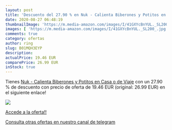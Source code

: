 ```yaml
---
layout: post
title: 'Descuento del 27.90 % en Nuk - Calienta Biberones y Potitos en Ca'
date: 2020-08-27 06:48:19
thumbnailImage: 'https://m.media-amazon.com/images/I/41GXYcBnYUL._SL200_.jpg'
images: [ 'https://m.media-amazon.com/images/I/41GXYcBnYUL._SL200_.jpg' ]
comments: true
category: ofertas
author: ring
slug: B01MQH3EYP
description:
actualPrice: 19.46 EUR
comparePrice: 26.99 EUR
inStock: true
---
```


Tienes [Nuk - Calienta Biberones y Potitos en Casa o de Viaje](https://www.amazon.com/dp/B01MQH3EYP/?tag=redken08-20) con un 27.90 % de descuento con precio de oferta de 19.46 EUR (original: 26.99 EUR) en el siguiente enlace!

[![](https://m.media-amazon.com/images/I/41GXYcBnYUL._SL200_.jpg)](https://www.amazon.com/dp/B01MQH3EYP/?tag=redken08-20)

[Accede a la oferta!!](https://www.amazon.com/dp/B01MQH3EYP/?tag=redken08-20)

[Consulta otras ofertas en nuestro canal de telegram](https://t.me/s/ofertas25)

